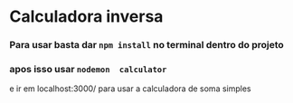 # Calculadora inversa
### Para usar basta dar `npm install` no terminal dentro do projeto
### apos isso usar `nodemon  calculator`

e ir em localhost:3000/ para usar a calculadora de soma simples
